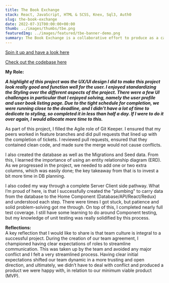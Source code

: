 ```yaml
---
title: The Book Exchange
stack: React, JavaScript, HTML & SCSS, Knex, Sql3, Auth0
slug: the-book-exchange
date: 2022-07-31T00:00:00+00:00
thumb: ../images/thumbs/tbe.png
featuredImg: ../images/featured/tbe-banner-demo.png
summary: The Book Exchange is a collaborative effort to produce as a capstone project for the Dev Academy Aotearoa Bootcamp. it is an online marketplace for users to exchange books they’ve already read for books they haven’t.
---
```


[Spin it up and have a look here](https://the-book-exchange-mako.herokuapp.com/)  

[Check out the codebase here](https://github.com/mako-goblin-2022/the-book-exchange)


  
**My Role:**

***A highlight of this project was the UX/UI design I did to make this project look really good and function well for the user. I enjoyed standardizing the Styling over the different aspects of the project. There were a few UI challenges in particular that I enjoyed solving, namely the user profile and user book listing page. Due to the tight schedule for completion, we were running close to the deadline, and I didn’t have a lot of time to dedicate to styling, so completed it in less than half a day. If I were to do it over again, I would allocate more time to this.***

As part of this project, I filled the Agile role of Git Keeper. I ensured that my peers worked in feature branches and did pull requests that lined up with the completion of tickets. I reviewed pull requests, ensured that they contained clean code, and made sure the merge would not cause conflicts.

I also created the database as well as the Migrations and Seed data. From this, I learned the importance of using an entity relationship diagram (ERD). As we progressed in the project, we needed to add one or two extra columns, which was easily done; the key takeaway from that is to invest a bit more time in DB planning.

I also coded my way through a complete Server Client side pathway. What I’m proud of here, is that I successfully created the "plumbing" to carry data from the database to the Home Component (Database/API/React/Redux) and understood each step. There were times I got stuck, but patience and solid problem-solving got me through. On top of this, I completed nearly full test coverage. I still have some learning to do around Component testing, but my knowledge of unit testing was really solidified by this process.


**Reflections:**  
A key reflection that I would like to share is that team culture is integral to a successful project. During the creation of our team agreement, I championed having clear expectations of roles to streamline communication. This was taken up by the team and avoided any major conflict and I felt a very streamlined process. Having clear initial expectations shifted our team dynamic in a more trusting and open direction, and ultimately, we didn’t have to deal with conflict and produced a product we were happy with, in relation to our minimum viable product (MVP).